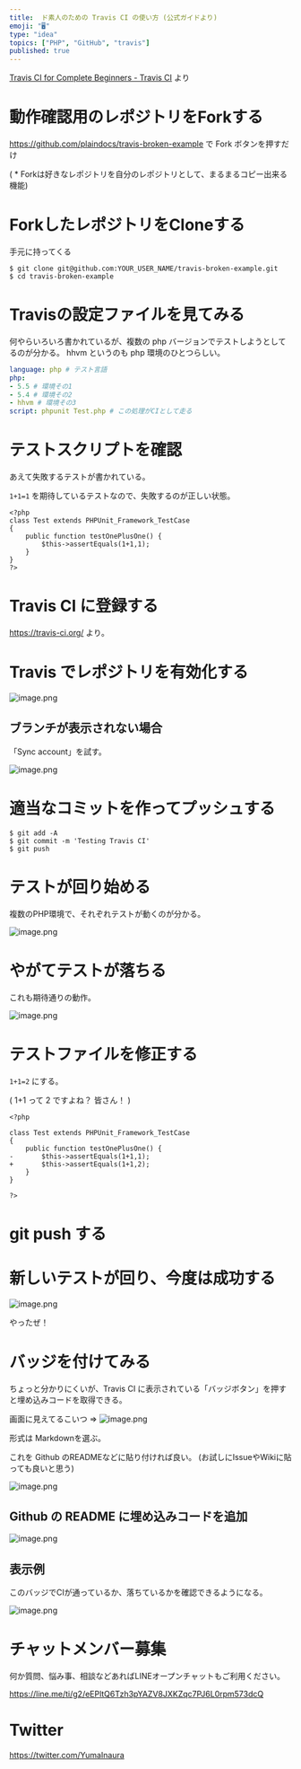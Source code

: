 ```yaml
---
title:  ド素人のための Travis CI の使い方 (公式ガイドより)
emoji: "🖥"
type: "idea"
topics: ["PHP", "GitHub", "travis"]
published: true
---
```


[Travis CI for Complete Beginners - Travis CI](https://docs.travis-ci.com/user/for-beginners) より

# 動作確認用のレポジトリをForkする

https://github.com/plaindocs/travis-broken-example で Fork ボタンを押すだけ

( * Forkは好きなレポジトリを自分のレポジトリとして、まるまるコピー出来る機能)

# ForkしたレポジトリをCloneする

手元に持ってくる

```
$ git clone git@github.com:YOUR_USER_NAME/travis-broken-example.git
$ cd travis-broken-example
```

# Travisの設定ファイルを見てみる

何やらいろいろ書かれているが、複数の php バージョンでテストしようとしてるのが分かる。
hhvm というのも php 環境のひとつらしい。

```yaml:.travis.yml
language: php # テスト言語
php:
- 5.5 # 環境その1
- 5.4 # 環境その2
- hhvm # 環境その3
script: phpunit Test.php # この処理がCIとして走る
```

# テストスクリプトを確認

あえて失敗するテストが書かれている。

`1+1=1` を期待しているテストなので、失敗するのが正しい状態。

```php:Test.php
<?php
class Test extends PHPUnit_Framework_TestCase
{
	public function testOnePlusOne() {
		$this->assertEquals(1+1,1);
  	}
}
?>
```

# Travis CI に登録する

https://travis-ci.org/ より。

# Travis でレポジトリを有効化する

![image.png](https://qiita-image-store.s3.amazonaws.com/0/89618/f08fb971-a3ee-567a-2c63-0fd5c7ef9141.png)

## ブランチが表示されない場合

「Sync account」を試す。

![image.png](https://qiita-image-store.s3.amazonaws.com/0/89618/257198b1-cfb4-9164-f7b1-1c7dba872a90.png)



# 適当なコミットを作ってプッシュする

```
$ git add -A
$ git commit -m 'Testing Travis CI'
$ git push
```

# テストが回り始める

複数のPHP環境で、それぞれテストが動くのが分かる。

![image.png](https://qiita-image-store.s3.amazonaws.com/0/89618/eee1d468-5bc8-6c48-d9f9-46b24cd91e8b.png)

# やがてテストが落ちる

これも期待通りの動作。

![image.png](https://qiita-image-store.s3.amazonaws.com/0/89618/469b3129-3891-8944-f387-ca35729af0fe.png)

# テストファイルを修正する

`1+1=2` にする。

( 1+1 って 2 ですよね？ 皆さん！ )

```diff:Test.php
<?php

class Test extends PHPUnit_Framework_TestCase
{
	public function testOnePlusOne() {
-		$this->assertEquals(1+1,1);
+		$this->assertEquals(1+1,2);
  	}
}

?>
```

# git push する

# 新しいテストが回り、今度は成功する

![image.png](https://qiita-image-store.s3.amazonaws.com/0/89618/3e08a710-524c-879c-445f-2326b809cd8d.png)

やったぜ！

# バッジを付けてみる

ちょっと分かりにくいが、Travis CI に表示されている「バッジボタン」を押すと埋め込みコードを取得できる。

画面に見えてるこいつ => ![image.png](https://qiita-image-store.s3.amazonaws.com/0/89618/0c46969a-5fa6-e221-4217-6d32c3e16ba3.png)

形式は Markdownを選ぶ。

これを Github のREADMEなどに貼り付ければ良い。
(お試しにIssueやWikiに貼っても良いと思う)

![image.png](https://qiita-image-store.s3.amazonaws.com/0/89618/148931c8-1e9f-9536-9600-578d04841425.png)

## Github の README に埋め込みコードを追加

![image.png](https://qiita-image-store.s3.amazonaws.com/0/89618/a52bb2a7-aace-4856-69ff-4315d5b4446e.png)

## 表示例

このバッジでCIが通っているか、落ちているかを確認できるようになる。

![image.png](https://qiita-image-store.s3.amazonaws.com/0/89618/fc48826f-8577-79ed-4113-a2722398ba09.png)








<!-- Update From Qiita API -->

# チャットメンバー募集


何か質問、悩み事、相談などあればLINEオープンチャットもご利用ください。

https://line.me/ti/g2/eEPltQ6Tzh3pYAZV8JXKZqc7PJ6L0rpm573dcQ





# Twitter


https://twitter.com/YumaInaura


<!-- Update From Qiita API -->


